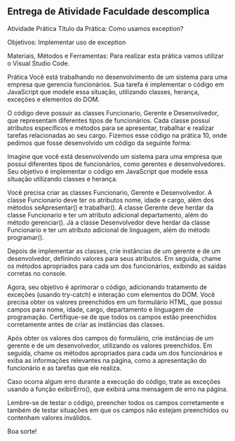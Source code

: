 
## Entrega de Atividade Faculdade descomplica

Atividade Prática
Título da Prática:  Como usamos exception?

Objetivos: Implementar uso de exception

Materiais, Métodos e Ferramentas: Para realizar esta prática vamos utilizar o Visual Studio Code.

Prática
Você está trabalhando no desenvolvimento de um sistema para uma empresa que gerencia funcionários. Sua tarefa é implementar o código em JavaScript que modele essa situação, utilizando classes, herança, exceções e elementos do DOM.

O código deve possuir as classes Funcionario, Gerente e Desenvolvedor, que representam diferentes tipos de funcionários. Cada classe possui atributos específicos e métodos para se apresentar, trabalhar e realizar tarefas relacionadas ao seu cargo. Fizemos esse código na prática 10, onde pedimos que fosse desenvolvido um código da seguinte forma:

Imagine que você está desenvolvendo um sistema para uma empresa que possui diferentes tipos de funcionários, como gerentes e desenvolvedores. Seu objetivo é implementar o código em JavaScript que modele essa situação utilizando classes e herança.

Você precisa criar as classes Funcionario, Gerente e Desenvolvedor. A classe Funcionario deve ter os atributos nome, idade e cargo, além dos métodos seApresentar() e trabalhar(). A classe Gerente deve herdar da classe Funcionario e ter um atributo adicional departamento, além do método gerenciar(). Já a classe Desenvolvedor deve herdar da classe Funcionario e ter um atributo adicional de linguagem, além do método programar().

Depois de implementar as classes, crie instâncias de um gerente e de um desenvolvedor, definindo valores para seus atributos. Em seguida, chame os métodos apropriados para cada um dos funcionários, exibindo as saídas corretas no console.

Agora, seu objetivo é aprimorar o código, adicionando tratamento de exceções (usando try-catch) e interação com elementos do DOM. Você precisa obter os valores preenchidos em um formulário HTML, que possui campos para nome, idade, cargo, departamento e linguagem de programação. Certifique-se de que todos os campos estão preenchidos corretamente antes de criar as instâncias das classes.

Após obter os valores dos campos do formulário, crie instâncias de um gerente e de um desenvolvedor, utilizando os valores preenchidos. Em seguida, chame os métodos apropriados para cada um dos funcionários e exiba as informações relevantes na página, como a apresentação do funcionário e as tarefas que ele realiza.

Caso ocorra algum erro durante a execução do código, trate as exceções usando a função exibirErro(), que exibirá uma mensagem de erro na página.

Lembre-se de testar o código, preencher todos os campos corretamente e também de testar situações em que os campos não estejam preenchidos ou contenham valores inválidos.

Boa sorte!

